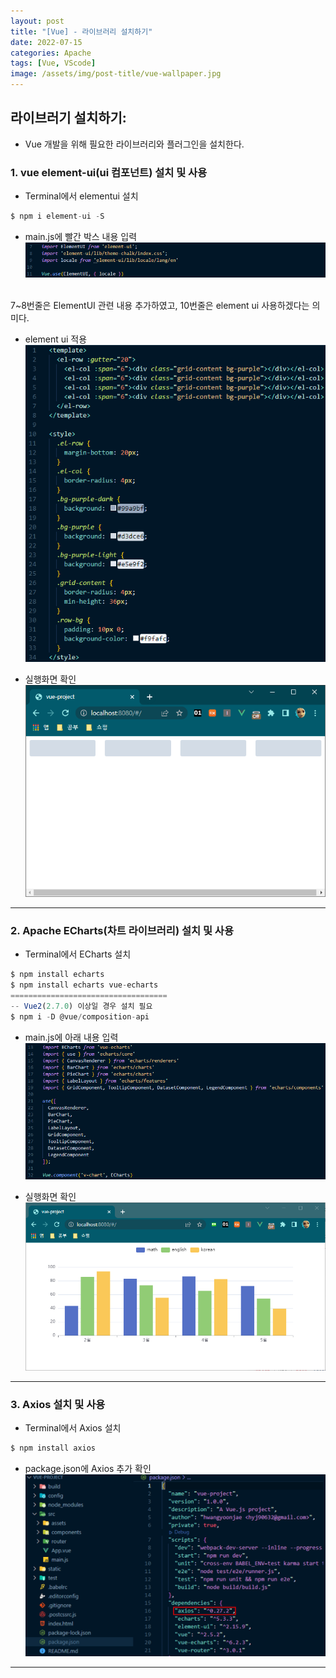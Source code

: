 ```yaml
---
layout: post
title: "[Vue] - 라이브러리 설치하기"
date: 2022-07-15
categories: Apache
tags: [Vue, VScode]
image: /assets/img/post-title/vue-wallpaper.jpg
---
```


## 라이브러기 설치하기:
- Vue 개발을 위해 필요한 라이브러리와 플러그인을 설치한다.

### 1. vue element-ui(ui 컴포넌트) 설치 및 사용
- Terminal에서 elementui 설치
```javascript
$ npm i element-ui -S
```

- main.js에 빨간 박스 내용 입력
[![텍스트](/assets/img/post/Vue/element-ui%20main.js%EC%97%90%20%EC%B6%94%EA%B0%80.PNG)](../assets/img/post/Vue/element-ui%20main.js%EC%97%90%20%EC%B6%94%EA%B0%80.PNG)
<br>
7~8번줄은 ElementUI 관련 내용 추가하였고, 10번줄은 element ui 사용하겠다는 의미다.

- element ui 적용
[![텍스트](/assets/img/post/Vue/element-ui%20%EC%A0%81%EC%9A%A9.PNG)](../assets/img/post/Vue/element-ui%20%EC%A0%81%EC%9A%A9.PNG)

- 실행화면 확인
[![텍스트](/assets/img/post/Vue/element-ui%20%EC%8B%A4%ED%96%89%ED%99%94%EB%A9%B4.PNG)](../assets/img/post/Vue/element-ui%20%EC%8B%A4%ED%96%89%ED%99%94%EB%A9%B4.PNG)

* * *

### 2. Apache ECharts(차트 라이브러리) 설치 및 사용
- Terminal에서 ECharts 설치
```javascript
$ npm install echarts
$ npm install echarts vue-echarts
===================================
-- Vue2(2.7.0) 이상일 경우 설치 필요
$ npm i -D @vue/composition-api
```

- main.js에 아래 내용 입력
[![텍스트](/assets/img/post/Vue/echart%20main.js%EC%97%90%20%EC%B6%94%EA%B0%80.PNG)](../assets/img/post/Vue/echart%20main.js%EC%97%90%20%EC%B6%94%EA%B0%80.PNG)

- 실행화면 확인
[![텍스트](/assets/img/post/Vue/echart%20%EC%8B%A4%ED%96%89%ED%99%94%EB%A9%B4.PNG)](../assets/img/post/Vue/echart%20%EC%8B%A4%ED%96%89%ED%99%94%EB%A9%B4.PNG)

* * *

### 3. Axios 설치 및 사용
- Terminal에서 Axios 설치
```javascript
$ npm install axios
```

- package.json에 Axios 추가 확인
[![텍스트](/assets/img/post/Vue/axios%20%EC%84%A4%EC%B9%98%EB%B2%84%EC%A0%84%20%ED%99%95%EC%9D%B8.PNG)](../assets/img/post/Vue/axios%20%EC%84%A4%EC%B9%98%EB%B2%84%EC%A0%84%20%ED%99%95%EC%9D%B8.PNG)

* * *